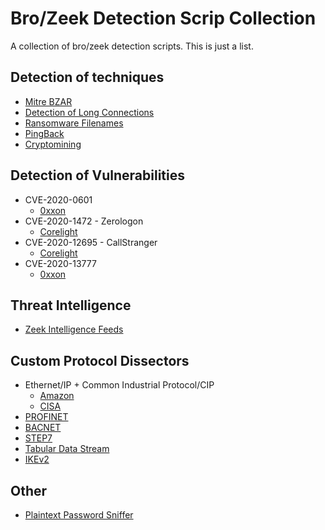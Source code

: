 # Bro/Zeek Detection Scrip Collection
A collection of bro/zeek detection scripts. This is just a list.

## Detection of techniques
- [Mitre BZAR](https://github.com/mitre-attack/bzar)
- [Detection of Long Connections](https://github.com/corelight/zeek-long-connections)
- [Ransomware Filenames](https://github.com/corelight/detect-ransomware-filenames)
- [PingBack](https://github.com/corelight/pingback)
- [Cryptomining](https://github.com/jsiwek/zeek-cryptomining)


## Detection of Vulnerabilities
- CVE-2020-0601
  - [0xxon](https://github.com/0xxon/cve-2020-0601)
- CVE-2020-1472 - Zerologon
  - [Corelight](https://github.com/corelight/zerologon)
- CVE-2020-12695 - CallStranger
  - [Corelight](https://github.com/corelight/callstranger-detector)
- CVE-2020-13777
  - [0xxon](https://github.com/0xxon/cve-2020-13777)

## Threat Intelligence
- [Zeek Intelligence Feeds](https://github.com/CriticalPathSecurity/Zeek-Intelligence-Feeds)

## Custom Protocol Dissectors
- Ethernet/IP + Common Industrial Protocol/CIP
  - [Amazon](https://github.com/amzn/zeek-plugin-enip)
  - [CISA](https://github.com/cisagov/icsnpp-enip)
- [PROFINET](https://github.com/amzn/zeek-plugin-profinet)
- [BACNET](https://github.com/amzn/zeek-plugin-bacnet)
- [STEP7](https://github.com/amzn/zeek-plugin-s7comm)
- [Tabular Data Stream](https://github.com/amzn/zeek-plugin-tds)
- [IKEv2](https://github.com/ukncsc/zeek-plugin-ikev2)

## Other
- [Plaintext Password Sniffer](https://github.com/cybera/zeek-sniffpass)

